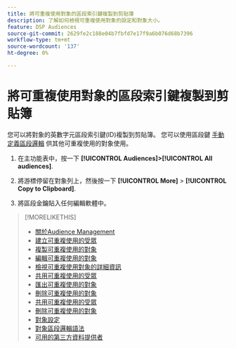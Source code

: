 ```yaml
---
title: 將可重複使用對象的區段索引鍵複製到剪貼簿
description: 了解如何檢視可重複使用對象的設定和對象大小。
feature: DSP Audiences
source-git-commit: 2629fe2c188e04b7fbfd7e17f9a6b076d68b7396
workflow-type: tm+mt
source-wordcount: '137'
ht-degree: 0%

---
```


# 將可重複使用對象的區段索引鍵複製到剪貼簿

您可以將對象的英數字元區段索引鍵(ID)複製到剪貼簿。 您可以使用區段鍵 [手動定義區段邏輯](audience-segment-logic-syntax.md) 供其他可重複使用的對象使用。

1. 在主功能表中，按一下 **[!UICONTROL Audiences]>[!UICONTROL All audiences]**.

1. 將游標停留在對象列上，然後按一下 **[!UICONTROL More]** > **[!UICONTROL Copy to Clipboard]**.

1. 將區段金鑰貼入任何編輯軟體中。

>[!MORELIKETHIS]
>
>* [關於Audience Management](audience-about.md)
>* [建立可重複使用的受眾](reusable-audience-create.md)
>* [複製可重複使用的對象](reusable-audience-duplicate.md)
>* [編輯可重複使用的對象](reusable-audience-edit.md)
>* [檢視可重複使用對象的詳細資訊](reusable-audience-view-details.md)
>* [共用可重複使用的受眾](reusable-audience-share.md)
>* [匯出可重複使用的對象](reusable-audience-export.md)
>* [刪除可重複使用的對象](reusable-audience-delete.md)
>* [共用可重複使用的受眾](reusable-audience-share.md)
>* [刪除可重複使用的對象](reusable-audience-delete.md)
>* [對象設定](audience-settings.md)
>* [對象區段邏輯語法](audience-segment-logic-syntax.md)
>* [可用的第三方資料提供者](third-party-data-providers.md)

